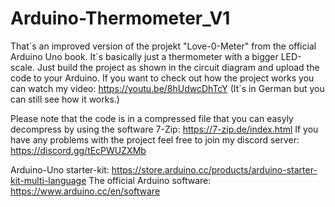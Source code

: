 # Arduino-Thermometer_V1
That´s an improved version of the projekt "Love-0-Meter" from the official Arduino Uno book. It´s basically just a thermometer with a bigger LED-scale. 
Just build the project as shown in the circuit diagram and upload the code to your Arduino. 
If you want to check out how the project works you can watch my video: https://youtu.be/8hUdwcDhTcY (It´s in German but you can still see how it works.)

Please note that the code is in a compressed file that you can easyly decompress by using the software 7-Zip: https://7-zip.de/index.html
If you have any problems with the project feel free to join my discord server: https://discord.gg/tEcPWUZXMb

Arduino-Uno starter-kit: https://store.arduino.cc/products/arduino-starter-kit-multi-language
The official Arduino software: https://www.arduino.cc/en/software

